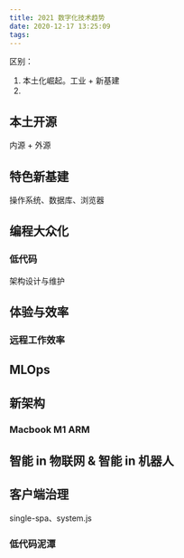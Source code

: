 ```yaml
---
title: 2021 数字化技术趋势
date: 2020-12-17 13:25:09
tags:
---
```


区别：

1. 本土化崛起。工业 + 新基建
2. 

## 本土开源

内源 + 外源

## 特色新基建

操作系统、数据库、浏览器

## 编程大众化

### 低代码

架构设计与维护

## 体验与效率

### 远程工作效率

## MLOps

## 新架构

### Macbook M1 ARM 

## 智能 in 物联网 & 智能 in 机器人

## 客户端治理

single-spa、system.js

### 低代码泥潭
